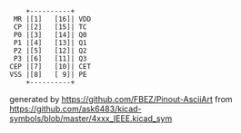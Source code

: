 

	    +----------+
	 MR |[1]   [16]| VDD
	 CP |[2]   [15]| TC
	 P0 |[3]   [14]| Q0
	 P1 |[4]   [13]| Q1
	 P2 |[5]   [12]| Q2
	 P3 |[6]   [11]| Q3
	CEP |[7]   [10]| CET
	VSS |[8]   [ 9]| PE
	    +----------+


generated by https://github.com/FBEZ/Pinout-AsciiArt from https://github.com/ask6483/kicad-symbols/blob/master/4xxx_IEEE.kicad_sym